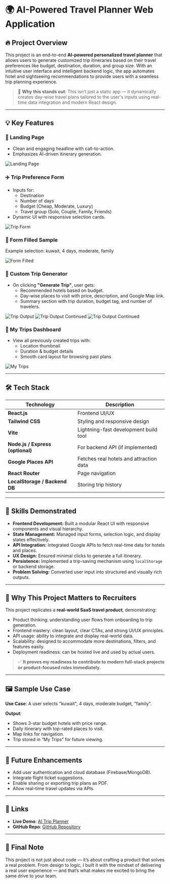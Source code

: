# 🌍 AI-Powered Travel Planner Web Application

## 🔥 Project Overview
This project is an end-to-end **AI-powered personalized travel planner** that allows users to generate customized trip itineraries based on their travel preferences like budget, destination, duration, and group size. With an intuitive user interface and intelligent backend logic, the app automates hotel and sightseeing recommendations to provide users with a seamless trip planning experience.

> 🧠 **Why this stands out**: This isn’t just a static app — it dynamically creates day-wise travel plans tailored to the user's inputs using real-time data integration and modern React design.

---

## 💡 Key Features

### 🎯 Landing Page
- Clean and engaging headline with call-to-action.
- Emphasizes AI-driven itinerary generation.

![Landing Page](images/landing.png)

### ✈️ Trip Preference Form
- Inputs for:
  - Destination
  - Number of days
  - Budget (Cheap, Moderate, Luxury)
  - Travel group (Solo, Couple, Family, Friends)
- Dynamic UI with responsive selection cards.

![Trip Form](images/create-trip-form.png)

### 📅 Form Filled Sample
Example selection: kuwait, 4 days, moderate, family

![Form Filled](images/filled-form.png)

### 🏨 Custom Trip Generator
- On clicking **"Generate Trip"**, user gets:
  - Recommended hotels based on budget.
  - Day-wise places to visit with price, description, and Google Map link.
  - Summary section with trip duration, budget tag, and number of travelers.

![Trip Output](images/generated-trip-1.png)
![Trip Output Continued](images/generated-trip-2.png)
![Trip Output Continued](images/generated-trip-3.png)

### 📁 My Trips Dashboard
- View all previously created trips with:
  - Location thumbnail
  - Duration & budget details
  - Smooth card layout for browsing past plans

![My Trips](images/my-trips.png)

---

## 🛠️ Tech Stack
| Technology | Description |
|------------|-------------|
| **React.js** | Frontend UI/UX |
| **Tailwind CSS** | Styling and responsive design |
| **Vite** | Lightning-fast development build tool |
| **Node.js / Express (optional)** | For backend API (if implemented) |
| **Google Places API** | Fetches real hotels and attraction data |
| **React Router** | Page navigation |
| **LocalStorage / Backend DB** | Storing trip history |

---

## 🧠 Skills Demonstrated
- **Frontend Development:** Built a modular React UI with responsive components and visual hierarchy.
- **State Management:** Managed input forms, selection logic, and display states effectively.
- **API Integration:** Integrated Google APIs to fetch real-time data for hotels and places.
- **UX Design:** Ensured minimal clicks to generate a full itinerary.
- **Persistence:** Implemented a trip-saving mechanism using `localStorage` or backend storage.
- **Problem Solving:** Converted user input into structured and visually rich outputs.

---

## 💼 Why This Project Matters to Recruiters
This project replicates a **real-world SaaS travel product**, demonstrating:
- Product thinking: understanding user flows from onboarding to trip generation.
- Frontend mastery: clean layout, clear CTAs, and strong UI/UX principles.
- API usage: ability to integrate and display real-world data.
- Scalability: designed to accommodate more destinations, filters, and features easily.
- Deployment readiness: can be hosted live and used by actual users.

> ✅ **It proves my readiness to contribute to modern full-stack projects or product-focused roles immediately.**

---

## 🖼️ Sample Use Case
**Use Case**: A user selects "kuwait", 4 days, moderate budget, "family".

**Output**:
- Shows 3-star budget hotels with price range.
- Daily itinerary with top-rated places to visit.
- Map links for navigation.
- Trip stored in “My Trips” for future viewing.

---

## 📌 Future Enhancements
- Add user authentication and cloud database (Firebase/MongoDB).
- Integrate flight ticket suggestions.
- Enable sharing or exporting trip plans as PDF.
- Allow real-time travel updates via APIs.

---

## 📌 Links
- **Live Demo**: [AI Trip Planner](https://ai-trip-planner-gold-gamma.vercel.app/)  
- **GitHub Repo**: [GitHub Repository](https://github.com/nikhil22321/AI-trip-planner)

---

## 💬 Final Note
This project is not just about code — it’s about crafting a product that solves a real problem. From design to logic, I built it with the mindset of delivering a real user experience — and that’s what makes me excited to bring the same drive to your team.
